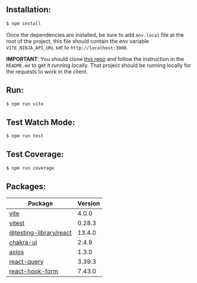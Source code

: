 Installation:
------------

```bash
$ npm install
```

Once the dependencies are installed, be sure to add ```env.local``` file at the root of the project,
this file should contain the env variable ```VITE_NINJA_API_URL``` set to ```http://localhost:3000```.

**IMPORTANT**: You should clone [this repo](https://github.com/NinjaRMM/devicesTask_serverApp) and follow the instruction in the
```README.md``` to get it running locally. That project should be running locally for the requests to work in the client.

Run:
------------

```bash
$ npm run vite
```

Test Watch Mode:
------------

```bash
$ npm run test
```

Test Coverage:
------------

```bash
$ npm run coverage
```

Packages:
-----------

| Package                                                                                | Version |
|----------------------------------------------------------------------------------------|:--------|
| [vite](https://vitejs.dev)                                                             | 4.0.0   |
| [vitest](https://vitest.dev)                                                           | 0.28.3  |
| [@testing-library/react](https://testing-library.com/docs/react-testing-library/intro) | 13.4.0  |
| [chakra-ui](https://chakra-ui.com)                                                     | 2.4.9   |
| [axios](https://axios-http.com)                                                        | 1.3.0   |
| [react-query](https://react-query-v3.tanstack.com)                                     | 3.39.3  |
| [react-hook-form](https://react-hook-form.com)                                         | 7.43.0  |
